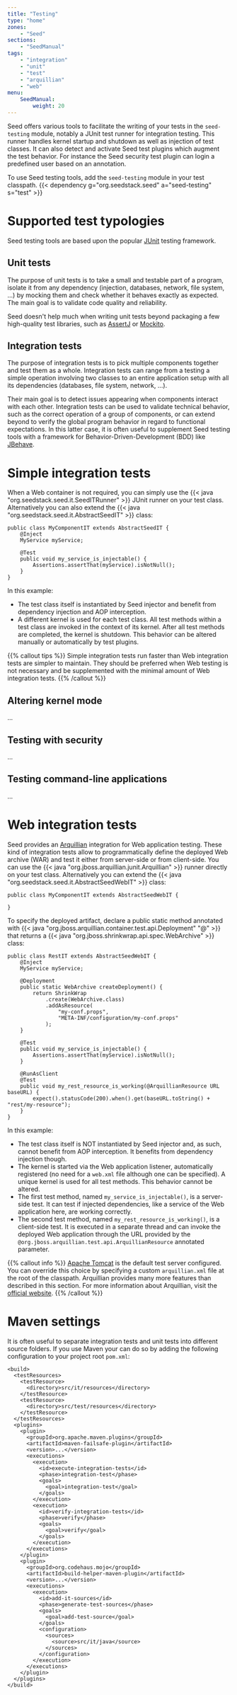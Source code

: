 ```yaml
---
title: "Testing"
type: "home"
zones:
    - "Seed"
sections:
    - "SeedManual"
tags:
    - "integration"
    - "unit"
    - "test"
    - "arquillian"
    - "web"
menu:
    SeedManual:
        weight: 20
---
```


Seed offers various tools to facilitate the writing of your tests in the `seed-testing` module, notably a JUnit test runner
for integration testing.<!--more--> This runner handles kernel startup and shutdown as well as injection of test classes. It can also
detect and activate Seed test plugins which augment the test behavior. For instance the Seed security test plugin can
login a predefined user based on an annotation.

To use Seed testing tools, add the `seed-testing` module in your test classpath. {{< dependency g="org.seedstack.seed" a="seed-testing" s="test" >}}

# Supported test typologies

Seed testing tools are based upon the popular [JUnit](http://junit.org/) testing framework. 

## Unit tests

The purpose of unit tests is to take a small and testable part of a program, isolate it from any dependency (injection, 
databases, network, file system, ...) by mocking them and check whether it behaves exactly as expected. The main goal is 
to validate code quality and reliability. 

Seed doesn't help much when writing unit tests beyond packaging a few high-quality test libraries, such as 
[AssertJ](http://joel-costigliola.github.io/assertj/) or [Mockito](http://mockito.org/).

## Integration tests

The purpose of integration tests is to pick multiple components together and test them as a whole. Integration tests can 
range from a testing a simple operation involving two classes to an entire application setup with all its dependencies 
(databases, file system, network, ...). 

Their main goal is to detect issues appearing when components interact with each other. Integration tests can be 
used to validate technical behavior, such as the correct operation of a group of components, or can extend beyond to verify 
the global program behavior in regard to functional expectations. In this latter case, it is often useful to supplement
Seed testing tools with a framework for Behavior-Driven-Development (BDD) like [JBehave](http://jbehave.org/).

# Simple integration tests

When a Web container is not required, you can simply use the {{< java "org.seedstack.seed.it.SeedITRunner" >}} JUnit runner on your
test class. Alternatively you can also extend the {{< java "org.seedstack.seed.it.AbstractSeedIT" >}} class:

	public class MyComponentIT extends AbstractSeedIT {
		@Inject
		MyService myService;
	
		@Test
		public void my_service_is_injectable() {
			Assertions.assertThat(myService).isNotNull();
		}		
	}
	
In this example:	
	
* The test class itself is instantiated by Seed injector and benefit from dependency injection and AOP interception. 	
* A different kernel is used for each test class. All test methods within a test class are invoked in the context 
of its kernel. After all test methods are completed, the kernel is shutdown. This behavior can be altered manually or 
automatically by test plugins.

{{% callout tips %}}
Simple integration tests run faster than Web integration tests are simpler to maintain. They should be preferred when 
Web testing is not necessary and be supplemented with the minimal amount of Web integration tests.
{{% /callout %}}

## Altering kernel mode

...

## Testing with security

...

## Testing command-line applications

...

# Web integration tests
	
Seed provides an [Arquillian](http://arquillian.org/) integration for Web application testing. These kind of integration
tests allow to programmatically define the deployed Web archive (WAR) and test it either from server-side or from client-side.
You can use the {{< java "org.jboss.arquillian.junit.Arquillian" >}} runner directly on your test class. Alternatively you can extend 
the {{< java "org.seedstack.seed.it.AbstractSeedWebIT" >}} class:
     
	public class MyComponentIT extends AbstractSeedWebIT {
	
	}

To specify the deployed artifact, declare a public static method annotated with {{< java "org.jboss.arquillian.container.test.api.Deployment" "@" >}}
that returns a {{< java "org.jboss.shrinkwrap.api.spec.WebArchive" >}} class:
      
	public class RestIT extends AbstractSeedWebIT {
		@Inject
		MyService myService; 
	
		@Deployment
		public static WebArchive createDeployment() {
			return ShrinkWrap
				.create(WebArchive.class)
				.addAsResource(
					"my-conf.props", 
					"META-INF/configuration/my-conf.props"
				);
		}
		
		@Test
		public void my_service_is_injectable() {
			Assertions.assertThat(myService).isNotNull();
		}
		
		@RunAsClient
		@Test
		public void my_rest_resource_is_working(@ArquillianResource URL baseURL) {
			expect().statusCode(200).when().get(baseURL.toString() + "rest/my-resource");
		}		
	}

In this example:

* The test class itself is NOT instantiated by Seed injector and, as such, cannot benefit from AOP interception. It benefits
from dependency injection though.
* The kernel is started via the Web application listener, automatically registered (no need for a `web.xml` file although one can be specified). A unique kernel is used for all test methods. This behavior cannot be altered. 
* The first test method, named `my_service_is_injectable()`, is a server-side test. It can test if injected dependencies,
like a service of the Web application here, are working correctly. 
* The second test method, named `my_rest_resource_is_working()`, is a client-side test. It is executed in a separate 
thread and can invoke the deployed Web application through the URL provided by the 
`@org.jboss.arquillian.test.api.ArquillianResource` annotated parameter. 

{{% callout info %}}
[Apache Tomcat](http://tomcat.apache.org/) is the default test server configured. You can override this choice by specifying
a custom `arquillian.xml` file at the root of the classpath. Arquillian provides many more features than described in
this section. For more information about Arquillian, visit the [official website](http://arquillian.org/). 
{{% /callout %}}

# Maven settings

It is often useful to separate integration tests and unit tests into different source folders. If you use Maven your can
do so by adding the following configuration to your project root `pom.xml`:

	<build>
	  <testResources>
		<testResource>
		  <directory>src/it/resources</directory>
		</testResource>
		<testResource>
		  <directory>src/test/resources</directory>
		</testResource>
	  </testResources>
	  <plugins>
		<plugin>
		  <groupId>org.apache.maven.plugins</groupId>
		  <artifactId>maven-failsafe-plugin</artifactId>
		  <version>...</version>
		  <executions>
			<execution>
			  <id>execute-integration-tests</id>
			  <phase>integration-test</phase>
			  <goals>
				<goal>integration-test</goal>
			  </goals>
			</execution>
			<execution>
			  <id>verify-integration-tests</id>
			  <phase>verify</phase>
			  <goals>
				<goal>verify</goal>
			  </goals>
			</execution>
		  </executions>
		</plugin>
		<plugin>
		  <groupId>org.codehaus.mojo</groupId>
		  <artifactId>build-helper-maven-plugin</artifactId>
		  <version>...</version>
		  <executions>
			<execution>
			  <id>add-it-sources</id>
			  <phase>generate-test-sources</phase>
			  <goals>
				<goal>add-test-source</goal>
			  </goals>
			  <configuration>
				<sources>
				  <source>src/it/java</source>
				</sources>
			  </configuration>
			</execution>
		  </executions>
		</plugin>
	  </plugins>
	</build>
